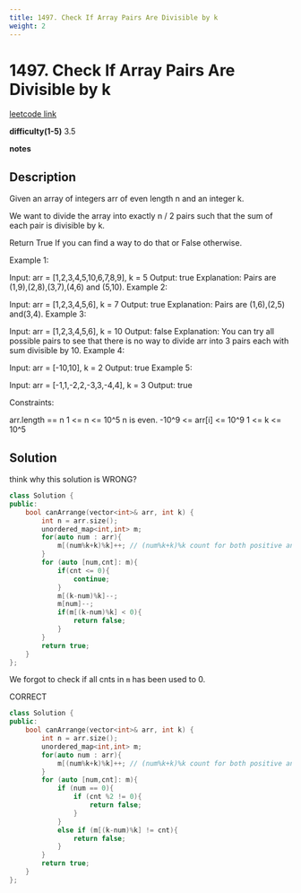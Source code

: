 ```yaml
---
title: 1497. Check If Array Pairs Are Divisible by k
weight: 2
---
```

# 1497. Check If Array Pairs Are Divisible by k

[leetcode link](https://leetcode.com/problems/check-if-array-pairs-are-divisible-by-k/)

**difficulty(1-5)** 
3.5

**notes**   


## Description

Given an array of integers arr of even length n and an integer k.

We want to divide the array into exactly n / 2 pairs such that the sum of each pair is divisible by k.

Return True If you can find a way to do that or False otherwise.

 

Example 1:

Input: arr = [1,2,3,4,5,10,6,7,8,9], k = 5
Output: true
Explanation: Pairs are (1,9),(2,8),(3,7),(4,6) and (5,10).
Example 2:

Input: arr = [1,2,3,4,5,6], k = 7
Output: true
Explanation: Pairs are (1,6),(2,5) and(3,4).
Example 3:

Input: arr = [1,2,3,4,5,6], k = 10
Output: false
Explanation: You can try all possible pairs to see that there is no way to divide arr into 3 pairs each with sum divisible by 10.
Example 4:

Input: arr = [-10,10], k = 2
Output: true
Example 5:

Input: arr = [-1,1,-2,2,-3,3,-4,4], k = 3
Output: true
 

Constraints:

arr.length == n
1 <= n <= 10^5
n is even.
-10^9 <= arr[i] <= 10^9
1 <= k <= 10^5

## Solution

think why this solution is WRONG? 
```c++
class Solution {
public:
    bool canArrange(vector<int>& arr, int k) {
        int n = arr.size();
        unordered_map<int,int> m;
        for(auto num : arr){
            m[(num%k+k)%k]++; // (num%k+k)%k count for both positive and negative numbers, range becomes [0,k) now
        }        
        for (auto [num,cnt]: m){
            if(cnt <= 0){
                continue;
            }
            m[(k-num)%k]--;
            m[num]--;
            if(m[(k-num)%k] < 0){
                return false;
            }
        }
        return true;
    }
};
```
We forgot to check if all cnts in `m` has been used to 0.


CORRECT

```c++
class Solution {
public:
    bool canArrange(vector<int>& arr, int k) {
        int n = arr.size();
        unordered_map<int,int> m;
        for(auto num : arr){
            m[(num%k+k)%k]++; // (num%k+k)%k count for both positive and negative numbers, range becomes [0,k) now
        }        
        for (auto [num,cnt]: m){
            if (num == 0){
                if (cnt %2 != 0){
                    return false;
                }
            }
            else if (m[(k-num)%k] != cnt){
                return false;
            }
        }
        return true;
    }
};
```